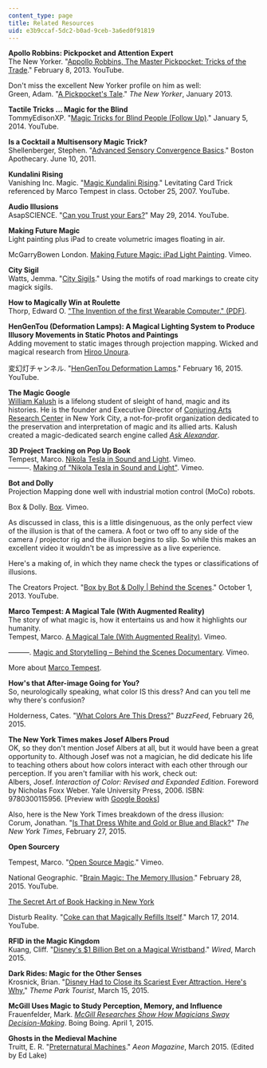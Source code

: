 ```yaml
---
content_type: page
title: Related Resources
uid: e3b9ccaf-5dc2-b0ad-9ceb-3a6ed0f91819
---
```


**Apollo Robbins: Pickpocket and Attention Expert**  
The New Yorker. "[Appollo Robbins, The Master Pickpocket: Tricks of the Trade](https://youtu.be/LoUSO_Mj1TQ)." February 8, 2013. YouTube.

Don't miss the excellent New Yorker profile on him as well:  
Green, Adam. "[A Pickpocket's Tale](http://www.newyorker.com/magazine/2013/01/07/a-pickpockets-tale)." _The New Yorker_, January 2013.

**Tactile Tricks … Magic for the Blind**  
TommyEdisonXP. "[Magic Tricks for Blind People (Follow Up)](https://youtu.be/AqYVXldYZ1M)." January 5, 2014. YouTube.

**Is a Cocktail a Multisensory Magic Trick?**  
Shellenberger, Stephen. "[Advanced Sensory Convergence Basics](http://bostonapothecary.com/advanced-sensory-convergence-basics/)." Boston Apothecary. June 10, 2011.

**Kundalini Rising**  
Vanishing Inc. Magic. "[Magic Kundalini Rising](https://youtu.be/BlYC0o52wj4)." Levitating Card Trick referenced by Marco Tempest in class. October 25, 2007. YouTube.

**Audio Illusions**  
AsapSCIENCE. "[Can you Trust your Ears?](https://youtu.be/kzo45hWXRWU)" May 29, 2014. YouTube.

**Making Future Magic**  
Light painting plus iPad to create volumetric images floating in air.

McGarryBowen London. [Making Future Magic: iPad Light Painting](https://vimeo.com/14958082). Vimeo.

**City Sigil**  
Watts, Jemma. "[City Sigils](http://urbanmancy.tumblr.com/tagged/city-magick)." Using the motifs of road markings to create city magick sigils.

**How to Magically Win at Roulette**  
Thorp, Edward O. ["The Invention of the first Wearable Computer." (PDF)](http://www.cs.virginia.edu/~evans/thorp.pdf).

**HenGenTou (Deformation Lamps): A Magical Lighting System to Produce Illusory Movements in Static Photos and Paintings**  
Adding movement to static images through projection mapping. Wicked and magical research from [Hiroo Unoura](http://www.ntt.co.jp/news2015/1502e/150217a.html).

変幻灯チャンネル. "[HenGenTou Deformation Lamps](https://youtu.be/wIHzWJm5398)." February 16, 2015. YouTube.

**The Magic Google**  
[William Kalush](https://www.youtube.com/watch?v=x82-_lCrl38) is a lifelong student of sleight of hand, magic and its histories. He is the founder and Executive Director of [Conjuring Arts Research Center](http://conjuringarts.org/) in New York City, a not-for-profit organization dedicated to the preservation and interpretation of magic and its allied arts. Kalush created a magic-dedicated search engine called [_Ask Alexandar_](https://askalexander.org/).

**3D Project Tracking on Pop Up Book**  
Tempest, Marco. [Nikola Tesla in Sound and Light](https://vimeo.com/42402467). Vimeo.  
———. [Making of "Nikola Tesla in Sound and Light"](http://vimeo.com/43684443). Vimeo.

**Bot and Dolly**  
Projection Mapping done well with industrial motion control (MoCo) robots.

Box & Dolly. [Box](https://vimeo.com/75361102). Vimeo.

As discussed in class, this is a little disingenuous, as the only perfect view of the illusion is that of the camera. A foot or two off to any side of the camera / projector rig and the illusion begins to slip. So while this makes an excellent video it wouldn't be as impressive as a live experience.

Here's a making of, in which they name check the types or classifications of illusions.

The Creators Project. "[Box by Bot & Dolly | Behind the Scenes](https://www.youtube.com/watch?v=y4ajXJ3nj1Q)." October 1, 2013. YouTube.

**Marco Tempest: A Magical Tale (With Augmented Reality)**  
The story of what magic is, how it entertains us and how it highlights our humanity.  
Tempest, Marco. [A Magical Tale (With Augmented Reality)](https://vimeo.com/39487725). Vimeo.

———. [Magic and Storytelling – Behind the Scenes Documentary](https://vimeo.com/39476763). Vimeo.

More about [Marco Tempest](http://marcotempest.com/).

**How's that After-image Going for You?**  
So, neurologically speaking, what color IS this dress? And can you tell me why there's confusion?

Holderness, Cates. "[What Colors Are This Dress?](http://www.buzzfeed.com/catesish/help-am-i-going-insane-its-definitely-blue?bffb&utm_term=4ldqpgp#.qtBexkgPw)" _BuzzFeed_, February 26, 2015.

**The New York Times makes Josef Albers Proud**  
OK, so they don't mention Josef Albers at all, but it would have been a great opportunity to. Although Josef was not a magician, he did dedicate his life to teaching others about how colors interact with each other through our perception. If you aren't familiar with his work, check out:  
Albers, Josef. _Interaction of Color: Revised and Expanded Edition_. Foreword by Nicholas Foxx Weber. Yale University Press, 2006. ISBN: 9780300115956. \[Preview with [Google Books](http://books.google.com/books?id=wN9o0OULXjIC&pg=PAfrontcover)\]

Also, here is the New York Times breakdown of the dress illusion:  
Corum, Jonathan. "[Is That Dress White and Gold or Blue and Black?](http://www.nytimes.com/interactive/2015/02/28/science/white-or-blue-dress.html?_r=1)" _The New York Times_, February 27, 2015.

**Open Sourcery**

Tempest, Marco. "[Open Source Magic](https://vimeo.com/12108708)." Vimeo.

National Geographic. "[Brain Magic: The Memory Illusion](https://youtu.be/lfSFoCVl-P0)." February 28, 2015. YouTube.

[The Secret Art of Book Hacking in New York](http://www.marianotomatis.it/blog/research.php?url=20150203)

Disturb Reality. "[Coke can that Magically Refills Itself](https://youtu.be/FnEZ7a2pTIQ)." March 17, 2014. YouTube.

**RFID in the Magic Kingdom**  
Kuang, Cliff. "[Disney's $1 Billion Bet on a Magical Wristband](http://www.wired.com/2015/03/disney-magicband)." _Wired_, March 2015.

**Dark Rides: Magic for the Other Senses**  
Krosnick, Brian. "[Disney Had to Close its Scariest Ever Attraction. Here's Why](http://www.themeparktourist.com/features/20150310/30034/depth-retrospective-extraterrorestrial-alien-encounter)," _Theme Park Tourist_, March 15, 2015.

**McGill Uses Magic to Study Perception, Memory, and Influence**  
Frauenfelder, Mark. [_McGill Researches Show How Magicians Sway Decision-Making_](http://boingboing.net/2015/04/01/mcgill-researchers-show-how-ma.html). Boing Boing. April 1, 2015.

**Ghosts in the Medieval Machine**  
Truitt, E. R. "[Preternatural Machines](http://aeon.co/magazine/technology/medieval-technology-indistinguishable-from-magic/)." _Aeon Magazine_, March 2015. (Edited by Ed Lake)